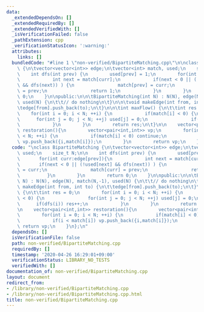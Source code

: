 ```yaml
---
data:
  _extendedDependsOn: []
  _extendedRequiredBy: []
  _extendedVerifiedWith: []
  _isVerificationFailed: false
  _pathExtension: cpp
  _verificationStatusIcon: ':warning:'
  attributes:
    links: []
  bundledCode: "#line 1 \"non-verified/BipartiteMatching.cpp\"\n\nclass BipartiteMatching\
    \ {\n\tvector<vector<int>> edge;\n\tvector<int> match, used;\n    size_t N;\n\n\
    \    int dfs(int prev) {\n        used[prev] = 1;\n        for(int curr:edge[prev]){\n\
    \            int next = match[curr];\n            if(next < 0 || (!used[next]\
    \ && dfs(next)) ) {\n                match[prev] = curr;\n                match[curr]\
    \ = prev;\n                return 1;\n            }\n        }\n        return\
    \ 0;\n    }\n\npublic:\n\n\tBipartiteMatching(int N) : N(N), edge(N), match(N,-1),\
    \ used(N) {\n\t\t// do nothing\n\t}\n\n\tvoid makeEdge(int from, int to) {\n\t\
    \tedge[from].push_back(to);\n\t}\n\n\tint maxFlow() {\n\t\tint res = 0;\n    \
    \    for(int i = 0; i < N; ++i) {\n            if(match[i] < 0) {\n          \
    \      for(int j = 0; j < N; ++j) used[j] = 0;\n                if(dfs(i)) res++;\n\
    \            }\n        }\n        return res;\n\t}\n\n    vector<pair<int,int>>\
    \ restoration(){\n        vector<pair<int,int>> vp;\n        for(int i = 0; i\
    \ < N; ++i) {\n            if(match[i] < 0) continue;\n            if(i < match[i])\
    \ vp.push_back({i,match[i]});\n        }\n        return vp;\n    }\n};\n"
  code: "\nclass BipartiteMatching {\n\tvector<vector<int>> edge;\n\tvector<int> match,\
    \ used;\n    size_t N;\n\n    int dfs(int prev) {\n        used[prev] = 1;\n \
    \       for(int curr:edge[prev]){\n            int next = match[curr];\n     \
    \       if(next < 0 || (!used[next] && dfs(next)) ) {\n                match[prev]\
    \ = curr;\n                match[curr] = prev;\n                return 1;\n  \
    \          }\n        }\n        return 0;\n    }\n\npublic:\n\n\tBipartiteMatching(int\
    \ N) : N(N), edge(N), match(N,-1), used(N) {\n\t\t// do nothing\n\t}\n\n\tvoid\
    \ makeEdge(int from, int to) {\n\t\tedge[from].push_back(to);\n\t}\n\n\tint maxFlow()\
    \ {\n\t\tint res = 0;\n        for(int i = 0; i < N; ++i) {\n            if(match[i]\
    \ < 0) {\n                for(int j = 0; j < N; ++j) used[j] = 0;\n          \
    \      if(dfs(i)) res++;\n            }\n        }\n        return res;\n\t}\n\
    \n    vector<pair<int,int>> restoration(){\n        vector<pair<int,int>> vp;\n\
    \        for(int i = 0; i < N; ++i) {\n            if(match[i] < 0) continue;\n\
    \            if(i < match[i]) vp.push_back({i,match[i]});\n        }\n       \
    \ return vp;\n    }\n};\n"
  dependsOn: []
  isVerificationFile: false
  path: non-verified/BipartiteMatching.cpp
  requiredBy: []
  timestamp: '2020-04-26 16:29:01+09:00'
  verificationStatus: LIBRARY_NO_TESTS
  verifiedWith: []
documentation_of: non-verified/BipartiteMatching.cpp
layout: document
redirect_from:
- /library/non-verified/BipartiteMatching.cpp
- /library/non-verified/BipartiteMatching.cpp.html
title: non-verified/BipartiteMatching.cpp
---
```

